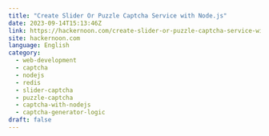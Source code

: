 ```yaml
---
title: "Create Slider Or Puzzle Captcha Service with Node.js"
date: 2023-09-14T15:13:46Z
link: https://hackernoon.com/create-slider-or-puzzle-captcha-service-with-nodejs?source=rss&utm_medium=RSS&utm_source=news.12bit.vn
site: hackernoon.com
language: English
category:
  - web-development
  - captcha
  - nodejs
  - redis
  - slider-captcha
  - puzzle-captcha
  - captcha-with-nodejs
  - captcha-generator-logic
draft: false
---
```

